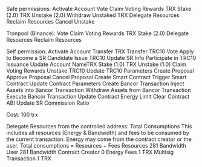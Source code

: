 Safe permissions:
    Activate Account
    Vote
    Claim Voting Rewards
    TRX Stake (2.0)
    TRX Unstake (2.0)
    Withdraw Unstaked TRX
    Delegate Resources
    Reclaim Resources
    Cancel Unstake


Tronpool (Binance):
    Vote
    Claim Voting Rewards
    TRX Stake (2.0)
    Delegate Resources
    Reclaim Resources

Self permission:
    Activate Account
    Transfer TRX
    Transfer TRC10
    Vote
    Apply to Become a SR Candidate
    Issue TRC10
    Update SR Info
    Participate in TRC10 Issuance
    Update Account NameTRX Stake (1.0)
    TRX Unstake (1.0)
    Claim Voting Rewards
    Unstake TRC10
    Update TRC10 Parameters
    Create Proposal
    Approve Proposal
    Cancel Proposal
    Create Smart Contract
    Trigger Smart Contract
    Update Contract Parameters
    Create Bancor Transaction
    Inject Assets into Bancor Transaction
    Withdraw Assets from Bancor Transaction
    Execute Bancor Transaction
    Update Contract Energy Limit
    Clear Contract ABI
    Update SR Commission Ratio

Cost:
    100 trx

Delegate Resources from the controlled address:
    Total Consumptions
        This includes all resources (Energy & Bandwidth) and fees to be consumed by the current transaction. Energy may come from the contract creator or the user.
    Total consumptions = Resources + Fees
        Resources
            281 Bandwidth
        User
            281 Bandwidth
        Contract Creator
            0 Energy
        Fees
            1 TRX
        Multisig Transaction
            1 TRX